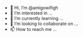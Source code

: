 - 👋 Hi, I’m @amigowifigh
- 👀 I’m interested in ...
- 🌱 I’m currently learning ...
- 💞️ I’m looking to collaborate on ...
- 📫 How to reach me ...

<!---
amigowifigh/amigowifigh is a ✨ special ✨ repository because its `README.md` (this file) appears on your GitHub profile.
You can click the Preview link to take a look at your changes.
--->

